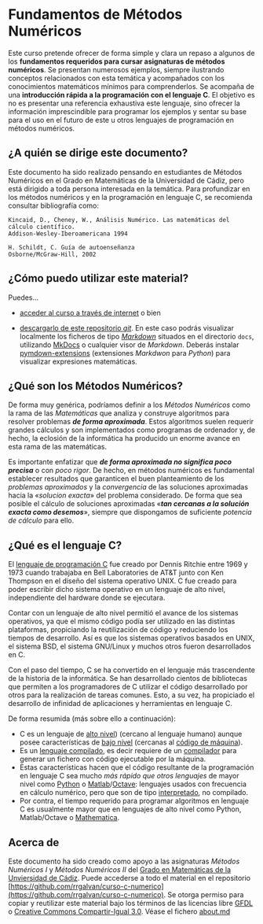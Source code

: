 # Fundamentos de Métodos Numéricos

Este curso pretende ofrecer de forma simple y clara un repaso a algunos de los **fundamentos requeridos para cursar asignaturas de métodos numéricos**. Se presentan numerosos ejemplos, siempre ilustrando conceptos relacionados con esta temática y acompañados con los conocimientos matemáticos mínimos para comprenderlos. Se acompaña de una **introducción rápida a la programación con el lenguaje C**. El objetivo es no es presentar una referencia exhaustiva este lenguaje, sino ofrecer la información imprescindible para programar los ejemplos y sentar su base para el uso en el futuro de este u otros lenguajes de programación en métodos numéricos.


## ¿A quién se dirige este documento?

Este documento ha sido realizado pensando en estudiantes de Métodos Numéricos en el Grado en Matemáticas de la Universidad de Cádiz, pero está dirigido a toda persona interesada en la temática. Para profundizar en los métodos numéricos y en la programación en lenguaje C, se recomienda consultar bibliografía como:


    Kincaid, D., Cheney, W., Análisis Numérico. Las matemáticas del cálculo científico.
    Addison-Wesley-Iberoamericana 1994

    H. Schildt, C. Guía de autoenseñanza
    Osborne/McGraw-Hill, 2002

## ¿Cómo puedo utilizar este material?

Puedes...

- [acceder al curso a través de internet](https://rrgalvan.github.io/curso-c-numerico) o bien

- [descargarlo de este repositorio *git*](https://github.com/rrgalvan/curso-c-numerico). En este caso podrás visualizar localmente los ficheros de tipo *[Markdown](https://es.wikipedia.org/wiki/Markdown)* situados en el directorio `docs`, utilizando [MkDocs](https://www.mkdocs.org) o cualquier visor de *Markdown*. Deberás instalar [pymdown-extensions](https://www.google.com/search?channel=fs&q=pip+install+pymdown-extensions) (extensiones *Markdwon* para *Python*) para visualizar expresiones matemáticas.

## ¿Qué son los Métodos Numéricos?

De forma muy genérica, podríamos definir a los *Métodos Numéricos* como la rama de las *Matemáticas* que analiza y construye algoritmos para resolver problemas ***de forma aproximada***. Estos algoritmos suelen requerir grandes cálculos y son implementados como programas de ordenador y, de hecho, la eclosión de la informática ha producido un enorme avance en esta rama de las matemáticas.

Es importante enfatizar que ***de forma aproximada no significa poco precisa*** o con *poco rigor*. De hecho, en métodos numéricos es fundamental establecer resultados que garanticen el buen planteamiento de los *problemas aproximados* y la *convergencia* de las soluciones aproximadas hacia la «*solucion exacta*» del problema considerado. De forma que sea posible el cálculo de soluciones aproximadas  «***tan cercanas a la solución exacta como desemos***», siempre que dispongamos de suficiente *potencia de cálculo* para ello.


## ¿Qué es el lenguaje C?

El [lenguaje de programación C](https://es.wikipedia.org/wiki/C_(lenguaje_de_programaci%C3%B3n)) fue creado por Dennis Ritchie entre 1969 y 1973 cuando trabajaba en Bell Laboratories de AT&T junto con Ken Thompson en el diseño del sistema operativo UNIX. C fue creado para poder escribir dicho sistema operativo en un lenguaje de alto nivel, independiente del hardware donde se ejecutara.

Contar con un lenguaje de alto nivel permitió el avance de los sistemas operativos, ya que el mismo código podía ser utilizado en las distintas plataformas, propiciando la reutilización de código y reduciendo los tiempos de desarrollo. Así es que los sistemas operativos basados en UNIX, el sistema BSD, el sistema GNU/Linux y muchos otros fueron desarrollados en C.

Con el paso del tiempo, C se ha convertido en el lenguaje más trascendente de la historia de la informática. Se han desarrollado cientos de bibliotecas que permiten a los programadores de C utilizar el código desarrollado por otros para la realización de tareas comunes. Esto, a su vez, ha propiciado el desarrollo de infinidad de aplicaciones y herramientas en lenguaje C.

De forma resumida (más sobre ello a continuación):

- C es un lenguaje de [alto nivel](https://es.wikipedia.org/wiki/Lenguaje_de_alto_nivel)) (cercano al lenguaje humano) aunque posee características de [bajo nivel](https://es.wikipedia.org/wiki/Lenguaje_de_bajo_nivel) (cercanas al [código de máquina](https://es.wikipedia.org/wiki/Lenguaje_de_m%C3%A1quina)).
- Es un [lenguaje compilado](https://es.wikipedia.org/wiki/Lenguaje_de_programaci%C3%B3n_compilado), es decir requiere de un [compilador](https://es.wikipedia.org/wiki/Compilador) para generar un fichero con código ejecutable por la máquina.
- Estas características hacen que el código resultante de la programación en lenguaje C sea mucho *más rápido que otros lenguajes* de mayor nivel como [Python](https://www.python.org/) o [Matlab](https://www.mathworks.com/products/matlab.html)/[Octave](https://www.gnu.org/software/octave/index): lenguajes usados con frecuencia en cálculo numérico, pero que son de tipo [interpretado](https://es.wikipedia.org/wiki/Int%C3%A9rprete_(inform%C3%A1tica)), no compilado.
- Por contra, el tiempo requerido para programar algoritmos en lenguaje C es usualmente mayor que en lenguajes de alto nivel como Python, Matlab/Octave o [Mathematica](https://es.wikipedia.org/wiki/Mathematica).

## Acerca de

Este documento ha sido creado como apoyo a las asignaturas *Métodos Numéricos I* y *Métodos Numéricos II* del [Grado en Matemáticas de la Unviersidad de Cádiz](https://ciencias.uca.es/matematicas). Puede accederse a todo el material en el repositorio [https://github.com/rrgalvan/curso-c-numerico](https://github.com/rrgalvan/curso-c-numerico). Se otorga permiso para copiar y reutilizar este material bajo los términos de las licencias libre [GFDL](https://es.wikipedia.org/wiki/Licencia_de_documentaci%C3%B3n_libre_de_GNU) o [Creative Commons Compartir-Igual 3.0](https://creativecommons.org/licenses/by-sa/3.0/deed.es). Véase el fichero [about.md](about.md)
